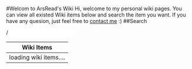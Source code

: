 #Welcom to ArsRead's Wiki
Hi, welcome to my personal wiki pages. You can view all existed Wiki items below and search the item you want. If you have any quesion, just feel free to [contact me](contact.md) :)
##Search 
<div id='items'>
/<input id="filter" type="text" style="border:none"/><table width="50%"> <thead> <tr> <th>Wiki Items</th> </tr> </thead> <tbody id="all_items"> <tr class="loading"> <td>loading wiki items....</td> </tr> </tbody> <tbody class="none" id="search_results"> </tbody> </table> </div>
